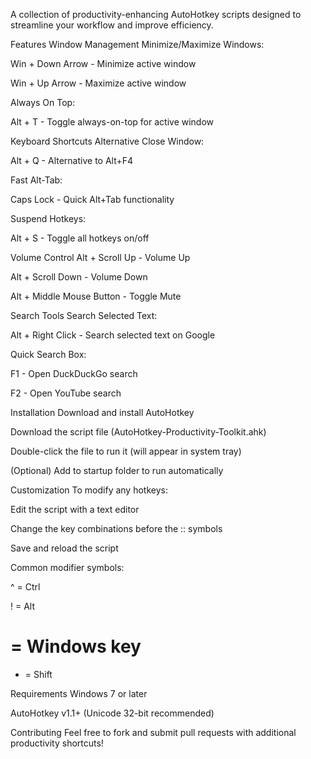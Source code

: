 A collection of productivity-enhancing AutoHotkey scripts designed to streamline your workflow and improve efficiency.

Features
Window Management
Minimize/Maximize Windows:

Win + Down Arrow - Minimize active window

Win + Up Arrow - Maximize active window

Always On Top:

Alt + T - Toggle always-on-top for active window

Keyboard Shortcuts
Alternative Close Window:

Alt + Q - Alternative to Alt+F4

Fast Alt-Tab:

Caps Lock - Quick Alt+Tab functionality

Suspend Hotkeys:

Alt + S - Toggle all hotkeys on/off

Volume Control
Alt + Scroll Up - Volume Up

Alt + Scroll Down - Volume Down

Alt + Middle Mouse Button - Toggle Mute

Search Tools
Search Selected Text:

Alt + Right Click - Search selected text on Google

Quick Search Box:

F1 - Open DuckDuckGo search

F2 - Open YouTube search

Installation
Download and install AutoHotkey

Download the script file (AutoHotkey-Productivity-Toolkit.ahk)

Double-click the file to run it (will appear in system tray)

(Optional) Add to startup folder to run automatically

Customization
To modify any hotkeys:

Edit the script with a text editor

Change the key combinations before the :: symbols

Save and reload the script

Common modifier symbols:

^ = Ctrl

! = Alt

# = Windows key

+ = Shift

Requirements
Windows 7 or later

AutoHotkey v1.1+ (Unicode 32-bit recommended)

Contributing
Feel free to fork and submit pull requests with additional productivity shortcuts!
